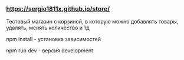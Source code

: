 ### https://sergio1811x.github.io/store/

Тестовый магазин с корзиной, в которую можно добавлять товары, удалять, менять количество и тд
  
 npm install - установка зависимостей
  
 npm run dev - версия development

